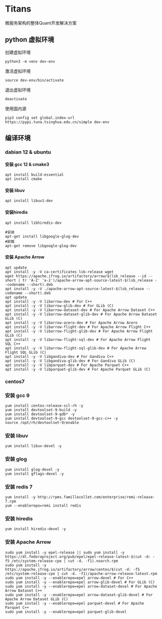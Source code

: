 # Titans

微服务架构的整体Quant开发解决方案


## python 虚拟环境

创建虚拟环境
```shell
python3 -m venv dev-env
```

激活虚拟环境
```shell
source dev-env/bin/activate
```

退出虚拟环境
```shell
deactivate
```

使用国内源
```shell
pip3 config set global.index-url https://pypi.tuna.tsinghua.edu.cn/simple dev-env
```

## 编译环境

### dabian 12 & ubuntu

#### 安装 gcc 12 & cmake3
```shell
apt install build-essential
apt install cmake
```

#### 安装 libuv
```shell
apt install libuv1-dev
```

#### 安装hiredis
```shell
apt install libhiredis-dev
```

```shell
#安装
apt-get install libgoogle-glog-dev
#卸载
apt-get remove libgoogle-glog-dev
```

#### 安装 Apache Arrow
```shell
apt update
apt install -y -V ca-certificates lsb-release wget
wget https://apache.jfrog.io/artifactory/arrow/$(lsb_release --id --short | tr 'A-Z' 'a-z')/apache-arrow-apt-source-latest-$(lsb_release --codename --short).deb
apt install -y -V ./apache-arrow-apt-source-latest-$(lsb_release --codename --short).deb
apt update
apt install -y -V libarrow-dev # For C++
apt install -y -V libarrow-glib-dev # For GLib (C)
apt install -y -V libarrow-dataset-dev # For Apache Arrow Dataset C++
apt install -y -V libarrow-dataset-glib-dev # For Apache Arrow Dataset GLib (C)
apt install -y -V libarrow-acero-dev # For Apache Arrow Acero
apt install -y -V libarrow-flight-dev # For Apache Arrow Flight C++
apt install -y -V libarrow-flight-glib-dev # For Apache Arrow Flight GLib (C)
apt install -y -V libarrow-flight-sql-dev # For Apache Arrow Flight SQL C++
apt install -y -V libarrow-flight-sql-glib-dev # For Apache Arrow Flight SQL GLib (C)
apt install -y -V libgandiva-dev # For Gandiva C++
apt install -y -V libgandiva-glib-dev # For Gandiva GLib (C)
apt install -y -V libparquet-dev # For Apache Parquet C++
apt install -y -V libparquet-glib-dev # For Apache Parquet GLib (C)
```

### centos7

### 安装 gcc 9
```shell
yum install centos-release-scl-rh -y
yum install devtoolset-9-build -y
yum install devtoolset-9-gdb* -y
yum install devtoolset-9-gcc devtoolset-9-gcc-c++ -y
source /opt/rh/devtoolset-9/enable
```

### 安装 libuv
```shell
yum install libuv-devel -y
```

### 安装 glog
```shell
yum install glog-devel -y
yum install gflags-devel -y
```

### 安装 redis 7 
```shell
yum install -y http://rpms.famillecollet.com/enterprise/remi-release-7.rpm
yum --enablerepo=remi install redis
```

### 安装 hiredis
```shell
yum install hiredis-devel -y
```

### 安装 Apache Arrow
```shell
sudo yum install -y epel-release || sudo yum install -y https://dl.fedoraproject.org/pub/epel/epel-release-latest-$(cut -d: -f5 /etc/system-release-cpe | cut -d. -f1).noarch.rpm
sudo yum install -y https://apache.jfrog.io/artifactory/arrow/centos/$(cut -d: -f5 /etc/system-release-cpe | cut -d. -f1)/apache-arrow-release-latest.rpm
sudo yum install -y --enablerepo=epel arrow-devel # For C++
sudo yum install -y --enablerepo=epel arrow-glib-devel # For GLib (C)
sudo yum install -y --enablerepo=epel arrow-dataset-devel # For Apache Arrow Dataset C++
sudo yum install -y --enablerepo=epel arrow-dataset-glib-devel # For Apache Arrow Dataset GLib (C)
sudo yum install -y --enablerepo=epel parquet-devel # For Apache Parquet C++
sudo yum install -y --enablerepo=epel parquet-glib-devel 
```